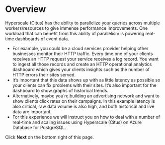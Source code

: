# Overview

Hyperscale (Citus) has the ability to parallelize your queries across multiple workers/resources to give immense performance improvements. One workload that can benefit from this ability of parallelism is powering real-time dashboards of event data.

- For example, you could be a cloud services provider helping other businesses monitor their HTTP traffic. Every time one of your clients receives an HTTP request your service receives a log record. You want to ingest all those records and create an HTTP operational analytics dashboard which gives your clients insights such as the number of HTTP errors their sites served.
- It’s important that this data shows up with as little latency as possible so your clients can fix problems with their sites. It’s also important for the dashboard to show graphs of historical trends.
- Alternatively, maybe you’re building an advertising network and want to show clients click rates on their campaigns. In this example latency is also critical, raw data volume is also high, and both historical and live data are important.
- For this experience we will instruct you on how to deal with a number of real-time and scaling issues using Hyperscale (Citus) on Azure Database for PostgreSQL. 


Click **Next** on the bottom right of this page.
